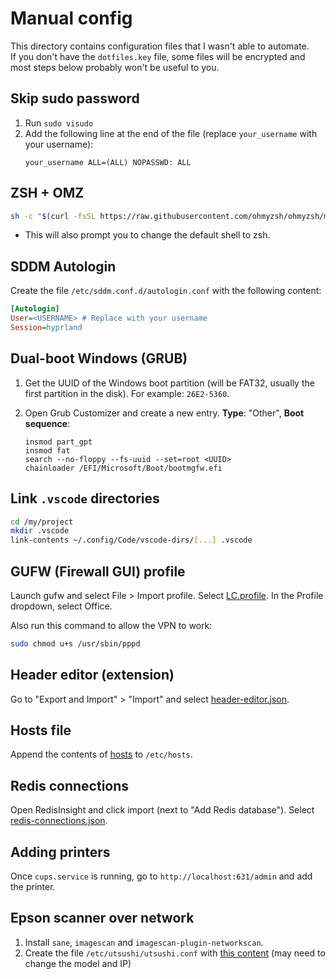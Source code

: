# Manual config

This directory contains configuration files that I wasn't able to automate.  
If you don't have the `dotfiles.key` file, some files will be encrypted and most steps below probably won't be useful to you.

## Skip sudo password

1. Run `sudo visudo`
2. Add the following line at the end of the file (replace `your_username` with your username):
    ```
    your_username ALL=(ALL) NOPASSWD: ALL
    ```

## ZSH + OMZ

```bash
sh -c "$(curl -fsSL https://raw.githubusercontent.com/ohmyzsh/ohmyzsh/master/tools/install.sh)"
```

- This will also prompt you to change the default shell to zsh.

## SDDM Autologin

Create the file `/etc/sddm.conf.d/autologin.conf` with the following content:

```ini
[Autologin]
User=<USERNAME> # Replace with your username
Session=hyprland
```

## Dual-boot Windows (GRUB)

1. Get the UUID of the Windows boot partition (will be FAT32, usually the first partition in the disk). For example: `26E2-5360`.

2. Open Grub Customizer and create a new entry. **Type**: "Other", **Boot sequence**:
    ```
    insmod part_gpt
    insmod fat
    search --no-floppy --fs-uuid --set=root <UUID>
    chainloader /EFI/Microsoft/Boot/bootmgfw.efi
    ```

## Link `.vscode` directories

```bash
cd /my/project
mkdir .vscode
link-contents ~/.config/Code/vscode-dirs/[...] .vscode
```

## GUFW (Firewall GUI) profile

Launch gufw and select File > Import profile. Select [LC.profile](LC.profile). In the Profile dropdown, select Office.

Also run this command to allow the VPN to work:

```bash
sudo chmod u+s /usr/sbin/pppd
```

## Header editor (extension)

Go to "Export and Import" > "Import" and select [header-editor.json](header-editor.json).

## Hosts file

Append the contents of [hosts](hosts) to `/etc/hosts`.

## Redis connections

Open RedisInsight and click import (next to "Add Redis database"). Select [redis-connections.json](redis-connections.json).

## Adding printers

Once `cups.service` is running, go to `http://localhost:631/admin` and add the printer.

## Epson scanner over network

1. Install `sane`, `imagescan` and `imagescan-plugin-networkscan`.
2. Create the file `/etc/utsushi/utsushi.conf` with [this content](utsushi.conf) (may need to change the model and IP)
